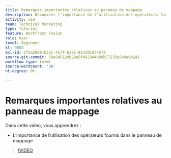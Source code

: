 ```yaml
---
title: Remarques importantes relatives au panneau de mappage
description: Découvrez l’importance de l’utilisation des opérateurs fournis dans le panneau de mappage dans [!DNL Adobe Workfront Fusion].
activity: use
team: Technical Marketing
type: Tutorial
feature: Workfront Fusion
role: User
level: Beginner
kt: 9003
exl-id: 2f5a2088-b32c-457f-baa1-913501d74b73
source-git-commit: 58a545120b29a5f492344b89b77235e548e94241
workflow-type: tm+mt
source-wordcount: '38'
ht-degree: 0%

---
```


# Remarques importantes relatives au panneau de mappage

Dans cette vidéo, vous apprendrez :

* L’importance de l’utilisation des opérateurs fournis dans le panneau de mappage

>[!VIDEO](https://video.tv.adobe.com/v/335263/?quality=12)
